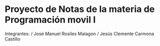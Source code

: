 # Proyecto de Notas de la materia de Programación movil I
Integrantes: /
José Manuel Rosiles Malagon /
Jesús Clemente Carmona Castillo
